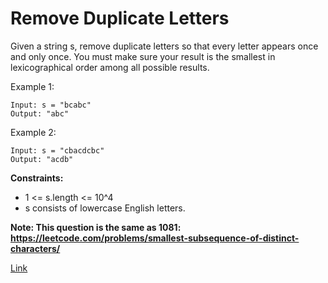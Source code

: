 # Remove Duplicate Letters

Given a string s, remove duplicate letters so that every letter appears once and only once. You must make sure your
result is the smallest in lexicographical order among all possible results.

Example 1:

```
Input: s = "bcabc"
Output: "abc"
```

Example 2:

```
Input: s = "cbacdcbc"
Output: "acdb"
```

**Constraints:**

- 1 <= s.length <= 10^4
- s consists of lowercase English letters.

**Note: This question is the same as 1081: https://leetcode.com/problems/smallest-subsequence-of-distinct-characters/**

[Link](https://leetcode.com/problems/remove-duplicate-letters/)